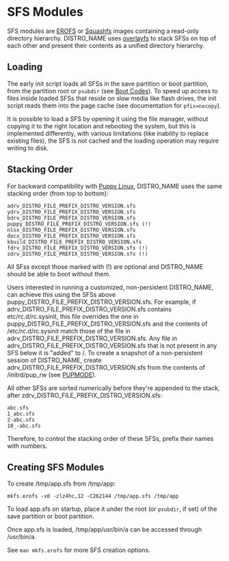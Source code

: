 # SFS Modules

SFS modules are [EROFS](https://docs.kernel.org/filesystems/erofs.html) or [Squashfs](https://docs.kernel.org/filesystems/squashfs.html) images containing a read-only directory hierarchy. DISTRO_NAME uses [overlayfs](https://docs.kernel.org/filesystems/overlayfs.html) to stack SFSs on top of each other and present their contents as a unified directory hierarchy.

## Loading

The early init script loads all SFSs in the save partition or boot partition, from the partition root or `psubdir` (see [Boot Codes](boot-codes.md)). To speed up access to files inside loaded SFSs that reside on slow media like flash drives, the init script reads them into the page cache (see documentation for `pfix=nocopy`).

It is possible to load a SFS by opening it using the file manager, without copying it to the right location and rebooting the system, but this is implemented differently, with various limitations (like inability to replace existing files), the SFS is not cached and the loading operation may require writing to disk.

## Stacking Order

For backward compatibility with [Puppy Linux](https://puppylinux.com), DISTRO_NAME uses the same stacking order (from top to bottom):

	adrv_DISTRO_FILE_PREFIX_DISTRO_VERSION.sfs
	ydrv_DISTRO_FILE_PREFIX_DISTRO_VERSION.sfs
	bdrv_DISTRO_FILE_PREFIX_DISTRO_VERSION.sfs
	puppy_DISTRO_FILE_PREFIX_DISTRO_VERSION.sfs (!)
	nlsx_DISTRO_FILE_PREFIX_DISTRO_VERSION.sfs
	docx_DISTRO_FILE_PREFIX_DISTRO_VERSION.sfs
	kbuild_DISTRO_FILE_PREFIX_DISTRO_VERSION.sfs
	fdrv_DISTRO_FILE_PREFIX_DISTRO_VERSION.sfs (!)
	zdrv_DISTRO_FILE_PREFIX_DISTRO_VERSION.sfs (!)

All SFss except those marked with (!) are optional and DISTRO_NAME should be able to boot without them.

Users interested in running a customized, non-persistent DISTRO_NAME, can achieve this using the SFSs above puppy_DISTRO_FILE_PREFIX_DISTRO_VERSION.sfs. For example, if adrv_DISTRO_FILE_PREFIX_DISTRO_VERSION.sfs contains etc/rc.d/rc.sysinit, this file overrides the one in puppy_DISTRO_FILE_PREFIX_DISTRO_VERSION.sfs and the contents of /etc/rc.d/rc.sysinit match those of the file in adrv_DISTRO_FILE_PREFIX_DISTRO_VERSION.sfs. Any file in adrv_DISTRO_FILE_PREFIX_DISTRO_VERSION.sfs that is not present in any SFS below it is "added" to /. To create a snapshot of a non-persistent session of DISTRO_NAME, create adrv_DISTRO_FILE_PREFIX_DISTRO_VERSION.sfs from the contents of /initrd/pup_rw (see [PUPMODE](pupmode.md)).

All other SFSs are sorted numerically before they're appended to the stack, after zdrv_DISTRO_FILE_PREFIX_DISTRO_VERSION.sfs:

	abc.sfs
	1_abc.sfs
	2-abc.sfs
	10_-abc.sfs

Therefore, to control the stacking order of these SFSs, prefix their names with numbers.

## Creating SFS Modules

To create /tmp/app.sfs from /tmp/app:

	mkfs.erofs -x0 -zlz4hc,12 -C262144 /tmp/app.sfs /tmp/app

To load app.sfs on startup, place it under the root (or `psubdir`, if set) of the save partition or boot partition.

Once app.sfs is loaded, /tmp/app/usr/bin/a can be accessed through /usr/bin/a.

See `man mkfs.erofs` for more SFS creation options.
